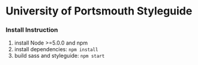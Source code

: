 # University of Portsmouth Styleguide

### Install Instruction
1. install Node >=5.0.0 and npm
2. install dependencies: `npm install`
3. build sass and styleguide: `npm start`
